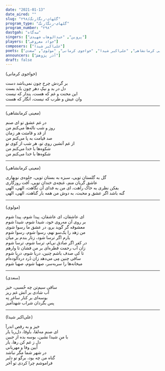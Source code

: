```yaml
---
date: "2021-01-13"
date_aired: ""
slug: "گلهای-رنگارنگ/۲۹۸"
program_type: "گلهای-رنگارنگ"
program_number: "۲۹۸"
dastgah: "سه‌گاه"
singers: ["پروین", "عبدالوهاب شهیدی"]
players: ["جواد معروفی"]
composers: ["علی‌اکبر شیدا"]
poets: ["معینی کرمانشاهی", "علی‌اکبر شیدا", "خواجوی کرمانی", "مولوی", "سعدی"]
announcers: ["آذر پژوهش"]
draft: false
---
```


(خواجوی کرمانی)  

بر گردش چرخ چون نمی‌باشد دست  
دل در بد و نیکِ دهر چون باید بست  
این محنت و غم که هست، پندار که نیست  
وان عیش و طرب که نیست، انگار که هست  

---  

(معینی کرمانشاهی)  

در غم عشق تو ای صنم  
روز و شب ناله‌ها می‌کنم من  
از قد و قامتت هر زمان  
صد قیامت به پا می‌کنم من  
از غم آتشین روی تو، هر شب از کوی تو  
شکوه‌ها با خدا می‌کنم من  
شکوه‌ها با خدا می‌کنم من  

---  

(معینی کرمانشاهی)  

گل به گلستان تویی، سبزه به بستان تویی، جلوه‌ی نوبهاری  
عاشق گریان منم، غنچه‌ی خندان تویی، آفت روزگاری  
بفکن نظری به خاک راهت، ای من به فدای آن نگاهت، الهی، الهی  
گنه باشد اگر عشق و محبت، به دوش من همه بار گناهت، الهی، الهی  

---  

(مولوی)  

ای عاشقان، ای عاشقان، پیدا شوم، پیدا شوم  
بر روی آن مه‌روی خود، شیدا شوم، شیدا شوم  
معشوقه گر گوید برو، در عشق ما رسوا شوی  
من زهد را یک‌سو نهم، رسوا شوم، رسوا شوم  
یارم اگر ترسا شود، زنار بندم بر میان  
در کفر اگر صادق نی‌ام، ترسا شوم، ترسا شوم  
زان آب رحمت قطره‌ای بر من فشان تا وارهم  
تا کی صدف باشم چنین، دریا شوم، دریا شوم  
ساقی چنین مِی می‌دهد زان دُرد دردآلوده‌ام  
میخانه‌ها را سربه‌سر، صهبا شوم، صهبا شوم  

---  

(سعدی)  

ساقی سیم‌تن چه خُسبی، خیز  
آب شادی بر آتش غم ریز  
بوسه‌ای بر کنار ساغر نِه  
پس بگردان شراب شهدآمیز  

---  

(علی‌اکبر شیدا)  

خیز و به رقص اندرآ  
ای صنمِ مه‌لقا، باوفا، دل‌ربا یار  
با منِ شیدا نشین، بوسه بده از جبین  
دل ز غم کن رها، یار  
آیین وفا و مهربانی  
در شهر شما مگر نباشد  
گناه من چه بود، برگو تو دلبر  
فراموشم چرا کردی تو آخر  
